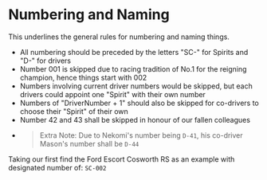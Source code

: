 # Numbering and Naming

This underlines the general rules for numbering and naming things.

- All numbering should be preceded by the letters "SC-" for Spirits and "D-" for drivers
- Number 001 is skipped due to racing tradition of No.1 for the reigning champion, hence things start with 002
- Numbers involving current driver numbers would be skipped, but each drivers could appoint one "Spirit" with their own number
- Numbers of "DriverNumber + 1" should also be skipped for co-drivers to choose their "Spirit" of their own
- Number 42 and 43 shall be skipped in honour of our fallen colleagues
- > Extra Note: Due to Nekomi's number being `D-41`, his co-driver Mason's number shall be `D-44`

Taking our first find the Ford Escort Cosworth RS as an example with designated number of: `SC-002`
